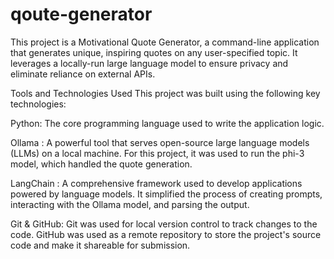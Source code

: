 # qoute-generator
This project is a Motivational Quote Generator, a command-line application that generates unique, inspiring quotes on any user-specified topic. It leverages a locally-run large language model to ensure privacy and eliminate reliance on external APIs.

Tools and Technologies Used
This project was built using the following key technologies:

Python: The core programming language used to write the application logic.

Ollama : A powerful tool that serves open-source large language models (LLMs) on a local machine. For this project, it was used to run the phi-3 model, which handled the quote generation.

LangChain : A comprehensive framework used to develop applications powered by language models. It simplified the process of creating prompts, interacting with the Ollama model, and parsing the output.

Git & GitHub: Git was used for local version control to track changes to the code. GitHub was used as a remote repository to store the project's source code and make it shareable for submission.
